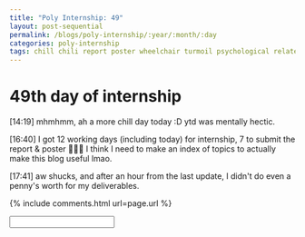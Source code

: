 ```yaml
---
title: "Poly Internship: 49"
layout: post-sequential
permalink: /blogs/poly-internship/:year/:month/:day
categories: poly-internship
tags: chill chili report poster wheelchair turmoil psychological relate trusted individuals philosophical philosophy
---
```

# 49th day of internship

<span class="timestamp">[14:19]</span> mhmhmm, ah a more chill day today :D ytd was mentally hectic.

<span class="timestamp">[16:40]</span> I got 12 working days (including today) for internship, 7 to submit the report & poster 👩🏾‍🦽 I think I need to make an index of topics to actually make this blog useful lmao.

<span class="timestamp">[17:41]</span> aw shucks, and after an hour from the last update, I didn't do even a penny's worth for my deliverables.

{% include comments.html url=page.url %}

<input id="password-input" type="password" class="text-secret" onkeyup="unlock()" autocomplete="off">

<span class="disable-selection" id="truth" style="display:none;">A close friend is under psychological turmoil, and all I know to help them is to be there for them. I have no idea what they are going through, but they are going through a lot. I don't know how to relate, but i really want to help. <br><br>perhaps this is how most people felt when they want to try to help me.<br><br>but for now, i want to help my friend out. they identified me and 2 others as their most trusted individuals. in all honesty, i do not know how to help through text. For now, though, i have to remember that being a compassionate listener is much more important than giving advice.<br><br>its time to help a friend who helped me. that's called the mesh network of God.</span>
